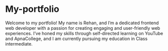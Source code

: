 # My-portfolio
Welcome to my portfolio! My name is Rehan, and I’m a dedicated frontend web developer with a passion for creating engaging and user-friendly web experiences. I’ve honed my skills through self-directed learning on YouTube and ApnaCollege, and I am currently pursuing my education in Class intermediate.
